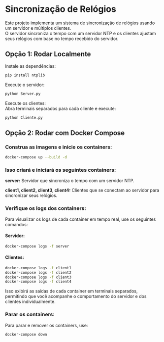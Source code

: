 # Sincronização de Relógios
Este projeto implementa um sistema de sincronização de relógios usando um servidor e múltiplos clientes.  
O servidor sincroniza o tempo com um servidor NTP e os clientes ajustam seus relógios com base no tempo recebido do servidor.


## Opção 1: Rodar Localmente
Instale as dependências:
```bash
pip install ntplib
```

Execute o servidor:

```bash
python Server.py
```
Execute os clientes:  
Abra terminais separados para cada cliente e execute:

```bash
python Cliente.py
```


## Opção 2: Rodar com Docker Compose
### Construa as imagens e inicie os containers:

```bash
docker-compose up --build -d
```
### Isso criará e iniciará os seguintes containers:

**server:** Servidor que sincroniza o tempo com um servidor NTP.

**client1, client2, client3, client4:** Clientes que se conectam ao servidor para sincronizar seus relógios.

### Verifique os logs dos containers:
Para visualizar os logs de cada container em tempo real, use os seguintes comandos:

#### Servidor:

```bash
docker-compose logs -f server
```
#### Clientes:

```bash
docker-compose logs -f client1
docker-compose logs -f client2
docker-compose logs -f client3
docker-compose logs -f client4
```

Isso exibirá as saídas de cada container em terminais separados, permitindo que você acompanhe o comportamento do servidor e dos clientes individualmente.

### Parar os containers:
Para parar e remover os containers, use:

```bash
docker-compose down
```